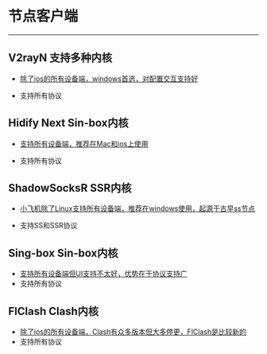 # 节点客户端

---

## V2rayN	支持多种内核

- [除了ios的所有设备端，windows首选，对配置交互支持好](https://github.com/2dust/v2rayn/releases)

- 支持所有协议

  

## Hidify Next	Sin-box内核

 - [支持所有设备端，推荐在Mac和ios上使用](https://hiddify.com/)

 - 支持所有协议

   

## ShadowSocksR	SSR内核

 - [小飞机除了Linux支持所有设备端，推荐在windows使用，起源于古早ss节点](https://rixiacloud.github.io/blog/downloads.html)

 - 支持SS和SSR协议

   

## Sing-box	Sin-box内核

- [支持所有设备端但UI支持不太好，优势在于协议支持广](https://github.com/SagerNet/sing-box/releases)
- 支持所有协议



## FlClash	Clash内核

- [除了ios的所有设备端，Clash有众多版本但大多停更，FlClash是比较新的](https://github.com/chen08209/FlClash/releases)
- 支持所有协议

​	







